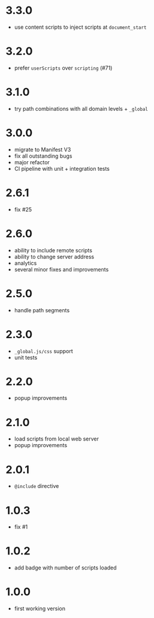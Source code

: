 
# 3.3.0

- use content scripts to inject scripts at `document_start`

# 3.2.0

- prefer `userScripts` over `scripting` (#71)

# 3.1.0

- try path combinations with all domain levels + `_global`

# 3.0.0

- migrate to Manifest V3
- fix all outstanding bugs
- major refactor
- CI pipeline with unit + integration tests

# 2.6.1

- fix #25

# 2.6.0

- ability to include remote scripts
- ability to change server address
- analytics
- several minor fixes and improvements

# 2.5.0

- handle path segments

# 2.3.0

- `_global.js/css` support
- unit tests

# 2.2.0

- popup improvements

# 2.1.0

- load scripts from local web server
- popup improvements

# 2.0.1

- `@include` directive

# 1.0.3

- fix #1

# 1.0.2

- add badge with number of scripts loaded

# 1.0.0

- first working version
